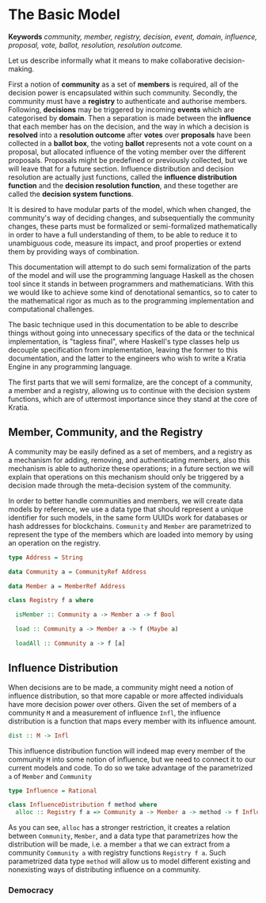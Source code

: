 
The Basic Model
===============

**Keywords** _community, member, registry, decision, event, domain, influence, proposal, vote, ballot, resolution, resolution outcome._

Let us describe informally what it means to make collaborative decision-making. 

First a notion of **community** as a set of **members** is required, all of the decision
power is encapsulated within such community. Secondly, the community must have a 
**registry** to authenticate and authorise members. Following, **decisions** may be triggered
by incoming **events** which are categorised by **domain**. Then a separation is made
between the **influence** that each member has on the decision, and the way in which a
decision is **resolved** into a **resolution outcome** after **votes** over **proposals** have
been collected in a **ballot box**, the voting **ballot** represents not a vote count on a
proposal, but allocated influence of the voting member over the different proposals. 
Proposals might be predefined or previously collected, but we will leave that for a 
future section. Influence distribution and decision resolution are actually just functions, 
called the **influence distribution function** and the **decision resolution function**, and
these together are called the **decision system functions**.

It is desired to have modular parts of the model, which when changed, the community's way of deciding changes, and subsequentially the community changes, these parts must be formalized or semi-formalized mathematically in order to have a full understanding of them, to be able to reduce it to unambiguous code, measure its impact, and proof properties or extend them by providing ways of combination.

This documentation will attempt to do such semi formalization of the parts of the model and will use the programming language Haskell as the chosen tool since it stands in between programmers and mathematicians. With this we would like to achieve some kind of denotational semantics, so to cater to the mathematical rigor as much as to the programming implementation and computational challenges.

The basic technique used in this documentation to be able to describe things without going into unnecessary specifics of the data or the technical implementation, is "tagless final", where Haskell's type classes help us decouple specification from implementation, leaving the former to this documentation, and the latter to the engineers who wish to write a Kratia Engine in any programming language.

The first parts that we will semi formalize, are the concept of a community, a member and a registry, allowing us to continue with the decision system functions, which are of uttermost importance since they stand at the core of Kratia.

## Member, Community, and the Registry

A community may be easily defined as a set of members, and a registry as a mechanism for adding, removing, and authenticating members, also this mechanism is able to authorize these operations; in a future section we will explain that operations on this mechanism should only be triggered by a decision made through the meta-decision system of the community.

In order to better handle communities and members, we will create data models by reference, we use a data type that should represent a unique identifier for such models, in the same form UUIDs work for databases or hash addresses for blockchains. `Community` and `Member` are parametrized to represent the type of the members which are loaded into memory by using an operation on the registry.

```haskell
type Address = String

data Community a = CommunityRef Address

data Member a = MemberRef Address

class Registry f a where

  isMember :: Community a -> Member a -> f Bool

  load :: Community a -> Member a -> f (Maybe a)

  loadAll :: Community a -> f [a]
```

## Influence Distribution

When decisions are to be made, a community might need a notion of influence distribution, so that more capable or more affected individuals have more decision power over others. Given the set of members of a community `M` and a measurement of influence `Infl`, the influence distribution is a function that maps every member with its influence amount. 

```haskell
dist :: M -> Infl
```

This influence distribution function will indeed map every member of the community `M` into some notion of influence, but we need to connect it to our current models and code. To do so we take advantage of the parametrized `a` of `Member` and `Community`

```haskell
type Influence = Rational

class InfluenceDistribution f method where
  alloc :: Registry f a => Community a -> Member a -> method -> f Influence
```
As you can see, `alloc` has a stronger restriction, it creates a relation between `Community`, `Member`, and a data type that parametrizes how the distribution will be made, i.e. a member `a` that we can extract from a community `Community a` with registry functions `Registry f a`. Such parametrized data type `method` will allow us to model different existing and nonexisting ways of distributing influence on a community.

### Democracy
